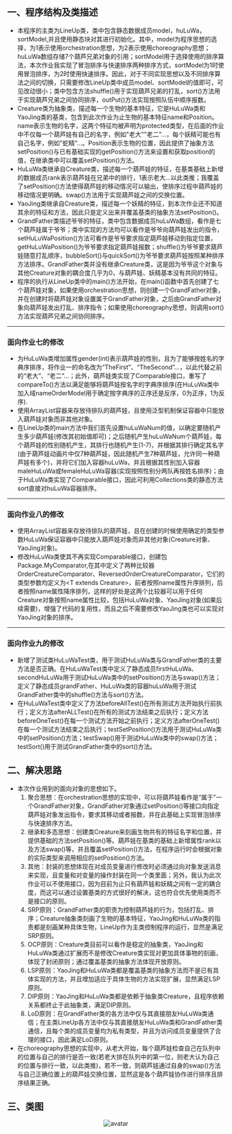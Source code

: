 ## 一、程序结构及类描述  
* 本程序的主类为LineUp类，类中包含静态数据成员model，huLuWa，sortModel,并且使用静态块对其进行初始化。其中，model为程序思想的选择，为1表示使用orchestration思想，为2表示使用choreography思想；huLuWa数组存储7个葫芦兄弟对象的引用；sortModel用于选择使用的排序算法，本次作业我实现了冒泡排序与快速排序两种排序方式，sortModel为1时使用冒泡排序，为2时使用快速排序。因此，对于不同实现思想以及不同排序算法之间的切换，只需要修改LineUp类中成员model、sortModel的值即可，可见改动很小；类中包含方法shuffle()用于实现葫芦兄弟的打乱，sort()方法用于实现葫芦兄弟之间协同排序，outPut()方法实现按照队伍中顺序报数。
* Creature类为抽象类，描述每一个生物的基本特征，它是HuLuWa类和YaoJing类的基类，包含到此次作业为止生物的基本特征name和Position。name表示生物的名字，这两个特征均被声明为protected类型，在后面的作业中不仅每一个葫芦娃有自己的名字，例如"老大""老二"...，每个妖精可能也有自己名字，例如"蛇精"...。Position表示生物的位置，因此提供了抽象方法setPosition()与已有基础实现的getPosition()方法来设置和获取position的值，在继承类中可以覆盖setPosition()方法。
* HuLuWa类继承自Creature类，描述每一个葫芦娃的特征，在基类基础上新增的数据成员rank表示葫芦娃在兄弟中的排行，1表示老大...以此类推；我覆盖了setPosition()方法使得葫芦娃的移动情况可以输出，使排序过程中葫芦娃的移动情况更明确。swap()方法用于实现葫芦娃之间的交换位置。
* YaoJing类继承自Creature类，描述每一个妖精的特征，到本次作业还不知道其余的特征和方法，因此只是定义出来并覆盖基类的抽象方法setPosition()。
* GrandFather类描述爷爷的特征，类中包含数据成员huLuWa数组，看作是七个葫芦娃属于爷爷；类中实现的方法均可以看作是爷爷向葫芦娃发出的指令，setHuLuWaPosition()方法可看作是爷爷要求指定葫芦娃移动到指定位置，getHuLuWaPosition()为爷爷要求指定葫芦娃报数；shuffle()为爷爷要求葫芦娃随意打乱顺序，bubbleSort()与quickSort()为爷爷要求葫芦娃按照某种排序方法排序。GrandFather类并没有继承Creature类，这是因为爷爷这个对象与其他Creature对象的耦合度几乎为0，与葫芦娃、妖精基本没有共同的特征。
* 程序的执行从LineUp类中的main()方法开始，在main()函数中首先创建了七个葫芦娃对象，如果使用orchestration思想，则创建一个GrandFather对象，并在创建时将葫芦娃对象设置属于GrandFather对象，之后由GrandFather对象向葫芦娃发出打乱、排序指令；如果使用choreography思想，则调用sort()方法实现葫芦兄弟之间协同排序。
  
***
### 面向作业七的修改  
* 为HuLuWa类增加属性gender(int)表示葫芦娃的性别，且为了能够按姓名的字典序排序，将作业一的命名改为“TheFirst”、“TheSecond”...，以此代替之前的“老大”、“老二”...；此外，葫芦娃类实现了Comparable接口，重写了compareTo()方法以满足能够将葫芦娃按名字的字典序排序(在HuLuWa类中加入域nameOrderModel用于确定按字典序的正序还是反序，0为正序，1为反序).
* 使用ArrayList容器来存放待排队的葫芦娃，且使用泛型机制保证容器中只能放入葫芦娃对象而非其他对象。
* 在LineUp类的main方法中我们首先设置huLuWaNum的值，以确定要随机产生多少葫芦娃(修改其初始值即可)；之后随机产生huLuWaNum个葫芦娃，每个葫芦娃的性别随机产生，其排行也随机产生(1-7)，并根据其排行确定其名字(由于葫芦娃动画片中仅7种葫芦娃，因此随机产生7种葫芦娃，允许同一种葫芦娃有多个)，并将它们加入容器huLuWa，并且根据其性别加入容器maleHuLuWa或femaleHuLuWa容器(实现按照性别分两队再按姓名排序)；由于HuLuWa类实现了Comparable接口，因此可利用Collections类的静态方法sort直接对huLuWa容器排序。

***
### 面向作业八的修改 
* 使用ArrayList容器来存放待排队的葫芦娃，且在创建的时候使用确定的类型参数HuLuWa保证容器中只能放入葫芦娃对象而非其他对象(Creature对象、YaoJing对象)。
* 修改HuLuWa类使其不再实现Comparable接口，创建包Package.MyComparator,在其中定义了两种比较器OrderCreatureComparator、ReversedOrderCreatureComparator，它们的类型参数均定义为\<T extends Creature\>，前者按照name属性升序排列，后者按照name属性降序排列，这样的好处是这两个比较器可以用于任何Creature对象按照name属性比较，包括HuLuWa对象、YaoJing对象(如果后续需要)，增强了代码的复用性，而且之后不需要修改YaoJing类也可以实现对YaoJing对象的排序。

***
### 面向作业九的修改
* 新增了测试类HuLuWaTest类，用于测试HuLuWa类与GrandFather类的主要方法是否正确。在HuLuWaTest类中定义了静态成员firstHuLuWa、secondHuLuWa用于测试HuLuWa类中的setPosition()方法与swap()方法；定义了静态成员grandFather、HuLuWa类的容器huLuWa用于测试GrandFather类中的shuffle()方法与sort()方法。
* 在HuLuWaTest类中定义了方法beforeAllTest()在所有测试方法开始执行前执行；定义方法afterALLTest()在所有的测试方法结束之后执行；定义方法beforeOneTest()在每一个测试方法开始之前执行；定义方法afterOneTest()在每一个测试方法结束之后执行；testSetPosition()方法用于测试HuLuWa类中的setPosition()方法；testSwap()用于测试HuLuWa类中的swap()方法；testSort()用于测试GrandFather类中的sort()方法。
## 二、解决思路
* 本次作业用到的面向对象的思想如下。   
  1. 聚合思想：在orchestration思想的实现中，可以将葫芦娃看作是“属于”一个GrandFather对象，GrandFather对象通过setPosition()等接口向指定葫芦娃对象发出指令，要求其移动或者报数，并在此基础上实现冒泡排序与快速排序方法。
  2. 继承和多态思想：创建类Creature来刻画生物共有的特征名字和位置，并提供基础的方法setPosition()等。葫芦娃在基类的基础上新增属性rank以及方法swap()等，并且覆盖setPosition()方法，在程序运行时会根据对象的实际类型来调用相应的setPosition()方法。
  3. 其他：封装的思想体现在对成员变量进行修改时必须通过向对象发送消息来实现，且变量和对变量的操作封装在同一个类里面；另外，我认为此次作业可以不使用接口，因为目前为止只有葫芦娃和妖精之间有一定的耦合度，而这可以通过设置基类的方式很好的解决，这也符合优先使用类而不是接口的原则。
  4. SRP原则：GrandFather类的职责为控制葫芦娃的行为，包括打乱、排序；Creature抽象类刻画了生物的基本特征，YaoJing和HuLuWa类的指责都是刻画某种具体生物，LineUp作为主类控制程序的运行，显然是满足SRP原则。
  5. OCP原则：Creature类目前可以看作是稳定的抽象类，YaoJing和HuLuWa类通过扩展而不是修改Creature类实现对更加具体事物的刻画，体现了封闭原则；通过覆盖基类的抽象方法体现开放原则。
  6. LSP原则：YaoJing和HuLuWa类都是覆盖基类的抽象方法而不是已有具体实现的方法，并且增加适应于具体生物的方法实现扩展，显然满足LSP原则。
  7. DIP原则：YaoJing和HuLuWa类都是依赖于抽象类Creature，且程序依赖关系都终止于此抽象类，满足DIP原则。
  8. LoD原则：在GrandFather类的各方法中仅与其直接朋友HuLuWa类通信；在主类LineUp各方法中仅与其直接朋友HuLuWa类和GrandFather类通信，且每个类的成员变量均为私有类型，并且为访问成员变量提供了合理的接口，因此满足LoD原则。
* 在choreography思想的实现中，从老大开始，每个葫芦娃检查自己在队列中的位置与自己的排行是否一致(若老大排在队列中的第一位，则老大认为自己的位置与排行一致，以此类推)，若不一致，则葫芦娃通过自身的swap()方法与自己正确位置上的葫芦娃交换位置，显然这是各个葫芦娃协作进行排序且排序结果正确。

## 三、类图
<div align=center>

![avatar](http://www.plantuml.com/plantuml/png/bLHRIzn057xFhnZqPSLLqET5B48jebLqIodYmsnsDabDCkbaueMjiCLIUb7RIakXK5h1jbkabk93lRJuPtQpwrF_Gi_C99l1LQaGmintBdFEzvsPqP1ZnYFFDG9iBcABe9uPjHYSm4juZ17C8qPwKA_52F6hnfYBmn2bUDL0gDVnEGfew727-c8_nvdZMyZ77e4jVAbthWys_KlKAQEGy9aa92VYEV62591U0hGo9nMgCWlyDYG7RCr82heLJKPtiIXdS12rT-gjtUFswxtsyo_D-dhh_UDuQxkzi_7tzyPGOgizQkv-pJTEFiVVTri_J-AjEWH2z80ubs5_CLrRn2yJbkv4JzCCW2bQ9guXQb8dTvgOXTWyKeLAG5HwZRwLrp8ESYgnz13BpEf7NecmwKebfpCrBWjLK12LNCT4mc9IBy2C56cQBz1OkuVf1DHPbOqacrnNxVzPF6HDXIuy71X89EbWI83fYMa1uq1r-IRcDc5LmV4Dnl3gf1FoWeeUGRRAWf2IjlNq5toDFwUjD_N6uMRprOPIjtdyihN_BZvus_nnr15UuOcmieDIL2gvP8uoBeXIcW8zFEl9oOl__RvEo8F8CHTbX32uT5aws8vbIwgr3dJ5r79-GTFKZYeLbsJdWcRAI-SKEQ3YIdPwUBbJlbk2XAJuqr6ykHz2pN9CWI55rLdjMVpYsuMqGLXMQTfi9uCKD-cEWefQquOmWJDX5MmID2R73NFA2iMHgj6lZM2kYEXG7dx38bttUpErcWN3UyD8kMgOSafcoH9X8IdBcvVEK-QC2aL4LZZCV_OmmTa8NN6wIdpDX5TbpABLe5-IkillwjuKlSbbcNHySYT8thZ6uV6GkWQKcJO9ESDY1kBQXtZz80_MOMKrRSe8jHWEx5LbL59NGmu1vfeSHK-8h87Tzr0tQkeZArkhkjIfvwPBFBnGKlF9Tdomemm03GleTE-izb51tOLb4sXebkxxTCu2GHV0DE8pqKK63pj-ykhDBo3ChB3F0DxrWLVK6rhdEZmAan9vxZy0)
